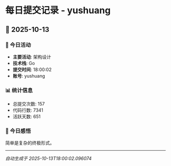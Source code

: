 # 每日提交记录 - yushuang

## 📅 2025-10-13

### 🎯 今日活动
- **主要活动**: 架构设计
- **技术栈**: Go
- **提交时间**: 18:00:02
- **账号**: yushuang

### 📊 统计信息
- 总提交次数: 157
- 代码行数: 7341
- 活跃天数: 651

### 💭 今日感悟
简单是复杂的终极形式。

---
*自动生成于 2025-10-13T18:00:02.096074*
